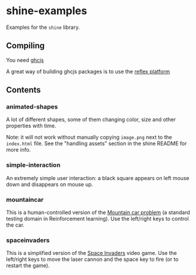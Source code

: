 # shine-examples

Examples for the `shine` library.

## Compiling

You need [ghcjs](https://github.com/ghcjs/ghcjs)

A great way of building ghcjs packages is to use the
[reflex platform](https://github.com/reflex-frp/reflex-platform)

## Contents

### animated-shapes

A lot of different shapes, some of them changing color, size and other properties with time.

Note: it will not work without manually copying `image.png` next to the `index.html` file.
See the "handling assets" section in the shine README for more info.

### simple-interaction

An extremely simple user interaction: a black square appears on left mouse down and disappears on mouse up.

### mountaincar

This is a human-controlled version of the [Mountain car problem](https://en.wikipedia.org/wiki/Mountain_car_problem) (a standard testing domain in Reinforcement learning). Use the left/right keys to control the car.

### spaceinvaders

This is a simplified version of the [Space Invaders](https://en.wikipedia.org/wiki/Space_Invaders) video game. Use the left/right keys to move the laser cannon and the space key to fire (or to restart the game).

